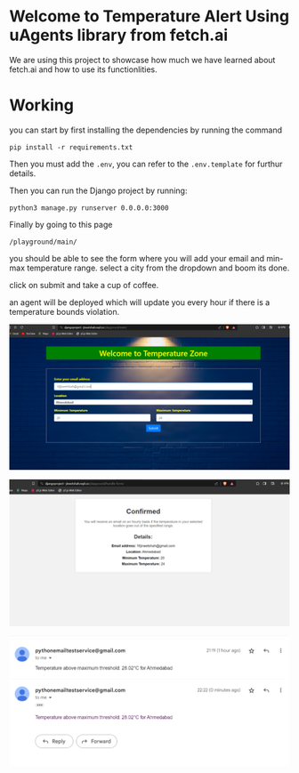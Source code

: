 # Welcome to Temperature Alert Using uAgents library from fetch.ai

We are using this project to showcase how much we have learned about fetch.ai and how to use its functionlities.

# Working

you can start by first installing the dependencies by running the command
```
pip install -r requirements.txt
```

Then you must add the `.env`, you can refer to the `.env.template` for furthur details.

Then you can run the Django project by running:

```
python3 manage.py runserver 0.0.0.0:3000
```

Finally by going to this page
```
/playground/main/
```

you should be able to see the form where you will add your email and min-max temperature range.
select a city from the dropdown and boom its done.

click on submit and take a cup of coffee.

an agent will be deployed which will update you every hour if there is a temperature bounds violation.


![image](image.png)



![image](image_2.png)

![image](image_3.png)